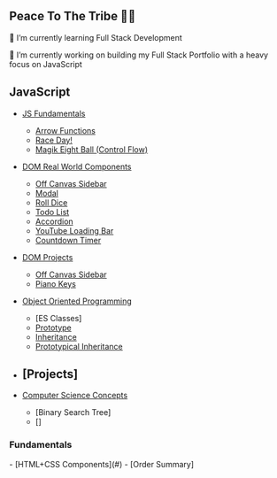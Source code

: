 <h2>Peace To The Tribe 🙏🏾</h2>
🌱 I’m currently learning Full Stack Development

🔭 I’m currently working on building my Full Stack Portfolio with a heavy focus on JavaScript

## JavaScript
 
- [JS Fundamentals](#)
  - [Arrow Functions](#arrow-functions)
  - [Race Day!](#race-day)
  - [Magik Eight Ball (Control Flow)](#magik-eight-ball)

- [DOM Real World Components](/)
  - [Off Canvas Sidebar](#off-canvas-sidebar)
  - [Modal](#modal)
  - [Roll Dice](#roll-dice)
  - [Todo List](#todo-list)
  - [Accordion](#accordion)
  - [YouTube Loading Bar](#youtube-bar)
  - [Countdown Timer](#countdown-timer)
- [DOM Projects](/)
  - [Off Canvas Sidebar](#chore-door)
  - [Piano Keys](#piano-keys)
- [Object Oriented Programming](/)
  - [ES Classes]
  - [Prototype](#)
  - [Inheritance](#)
  - [Prototypical Inheritance](#)
- [Projects]
  -
- [Computer Science Concepts](/)
   - [Binary Search Tree]
   - []
<h3>Fundamentals</h3>
- [HTML+CSS Components](#)
   - [Order Summary]
